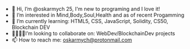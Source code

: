 - 👋 Hi, I’m @oskarmych 25, I'm new to programing and I love it!
- 👀 I’m interested in Mind,Body,Soul,Health and as of recent Progamming
- 🌱 I’m currently learning: HTML5, CSS, JavaScript, Solidity, CS50, Blockchain DEV
- 🧑‍💻👩‍💻I’m looking to collaborate on: WebDev/BlockchainDev projects
- 📫 How to reach me: oskarmych@protonmail.com


